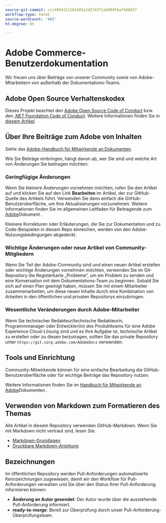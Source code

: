 ```yaml
---
source-git-commit: ccc4994312181b01a1d5743f1ab989f6a74d8027
workflow-type: tm+mt
source-wordcount: '403'
ht-degree: 6%

---
```

# Adobe Commerce-Benutzerdokumentation

Wir freuen uns über Beiträge von unserer Community sowie von Adobe-Mitarbeitern von außerhalb der Dokumentations-Teams.

## Adobe Open Source Verhaltenskodex

Dieses Projekt beachtet den [Adobe Open Source Code of Conduct](code-of-conduct.md) bzw. den [.NET Foundation Code of Conduct](https://dotnetfoundation.org/code-of-conduct). Weitere Informationen finden Sie in [diesem Artikel](contributing.md).

## Über Ihre Beiträge zum Adobe von Inhalten

Siehe das [Adobe-Handbuch für Mitwirkende an Dokumenten](https://experienceleague.adobe.com/docs/contributor/contributor-guide/introduction.html).

Wie Sie Beiträge einbringen, hängt davon ab, wer Sie sind und welche Art von Änderungen Sie beitragen möchten:

### Geringfügige Änderungen

Wenn Sie kleinere Änderungen vornehmen möchten, rufen Sie den Artikel auf und klicken Sie auf den Link **Bearbeiten** im Artikel, der zur GitHub-Quelle des Artikels führt. Verwenden Sie dann einfach die GitHub-Benutzeroberfläche, um Ihre Aktualisierungen vorzunehmen. Weitere Informationen finden Sie im allgemeinen Leitfaden für Beitragende zum [Adobe](https://experienceleague.adobe.com/docs/contributor/contributor-guide/introduction.html)Dokument .

Kleinere Korrekturen oder Erläuterungen, die Sie zur Dokumentation und zu Code-Beispielen in diesem Repo einreichen, werden von den Adobe-Nutzungsbedingungen abgedeckt.

### Wichtige Änderungen oder neue Artikel von Community-Mitgliedern

Wenn Sie Teil der Adobe-Community sind und einen neuen Artikel erstellen oder wichtige Änderungen vornehmen möchten, verwenden Sie im Git-Repository die Registerkarte „Probleme“, um ein Problem zu senden und eine Konversation mit dem Dokumentations-Team zu beginnen. Sobald Sie sich auf einen Plan geeinigt haben, müssen Sie mit einem Mitarbeiter zusammenarbeiten, um diese neuen Inhalte durch eine Kombination von Arbeiten in den öffentlichen und privaten Repositorys einzubringen.

<!--
If you submit a pull request with significant changes to documentation and code examples, you'll see a message in the pull request asking you to submit an online contribution license agreement (CLA). We need you to complete the online form before we can review your pull request.
-->

### Wesentliche Veränderungen durch Adobe-Mitarbeiter

Wenn Sie technischer Redakteur/technische Redakteurin, Programmmanager oder Entwickler(in) des Produktteams für eine Adobe Experience Cloud-Lösung sind und es Ihre Aufgabe ist, technische Artikel zu erstellen oder zu diesen beizutragen, sollten Sie das private Repository unter `https://git.corp.adobe.com/AdobeDocs` verwenden.

<!--Employees from other parts of the Adobe world should use the public repo for minor updates.-->

## Tools und Einrichtung

Community-Mitwirkende können für eine einfache Bearbeitung die GitHub-Benutzeroberfläche oder für wichtige Beiträge das Repository nutzen.

Weitere Informationen finden Sie im [Handbuch für Mitwirkende an Adobe](https://experienceleague.adobe.com/docs/contributor/contributor-guide/introduction.html)Dokumenten .

## Verwenden von Markdown zum Formatieren des Themas

Alle Artikel in diesem Repository verwenden GitHub-Markdown. Wenn Sie mit Markdown nicht vertraut sind, lesen Sie:

* [Markdown-Grundlagen](https://help.github.com/articles/getting-started-with-writing-and-formatting-on-github/)
* [Druckbare Markdown-Anleitung](https://guides.github.com/pdfs/markdown-cheatsheet-online.pdf)

## Bezeichnungen

Im öffentlichen Repository werden Pull-Anforderungen automatisierte Kennzeichnungen zugewiesen, damit wir den Workflow für Pull-Anforderungen verwalten und Sie über den Status Ihrer Pull-Anforderung informieren können:

* **Änderung an Autor gesendet**: Der Autor wurde über die ausstehende Pull-Anforderung informiert.
* **ready-to-merge**: Bereit zur Überprüfung durch unser Pull-Anforderung-Überprüfungsteam.
